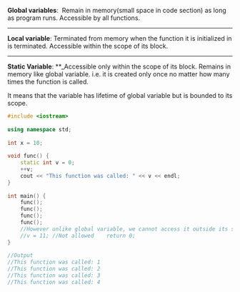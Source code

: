 **Global variables**:  Remain in memory(small space in code section) as long as program runs. Accessible by all functions.

---
**Local variable**: Terminated from memory when the function it is initialized in is terminated. Accessible within the scope of its block.

---
**Static Variable**: **_Accessible only within the scope of its block. Remains in memory like global variable. i.e. it is created only once no matter how many times the function is called.

It means that the variable has lifetime of global variable but is bounded to its scope.

```cpp
#include <iostream>  
  
using namespace std;  
  
int x = 10;  
  
void func() {
    static int v = 0;  
    ++v;  
    cout << "This function was called: " << v << endl;  
}  
  
int main() {  
    func();  
    func();  
    func();  
    func();  
    //However unlike global variable, we cannot access it outside its scope  
    //v = 11; //Not allowed    return 0;  
}  
  
//Output  
//This function was called: 1  
//This function was called: 2  
//This function was called: 3  
//This function was called: 4
```
